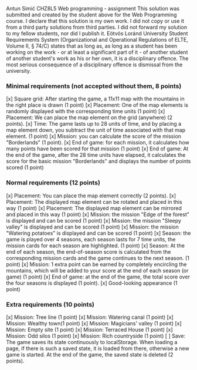 Antun Simić
CHZ8L5
Web programming - assignment
This solution was submitted and created by the student above for the Web Programming course.
I declare that this solution is my own work. I did not copy or use it from a third party
solutions from third parties. I did not forward my solution to my fellow students, nor did I publish it.
Eötvös Loránd University Student Requirements System
(Organizational and Operational Regulations of ELTE, Volume II, § 74/C) states that as long as,
as long as a student has been working on the work - or at least a significant part of it - of another student
of another student's work as his or her own, it is a disciplinary offence.
The most serious consequence of a disciplinary offence is dismissal from the university.

### Minimal requirements (not accepted without them, 8 points)
[x] Square grid: After starting the game, a 11x11 map with the mountains in the right place is drawn (1 point)
[x] Placement: One of the map elements is randomly displayed with the corresponding time units (1 point)
[x] Placement: We can place the map element on the grid (anywhere) (2 points).
[x] Time: The game lasts up to 28 units of time, and by placing a map element down, you subtract the unit of time associated with that map element. (1 point)
[x] Mission: you can calculate the score of the mission "Borderlands" (1 point).
[x] End of game: for each mission, it calculates how many points have been scored for that mission (1 point)
[x] End of game: At the end of the game, after the 28 time units have elapsed, it calculates the score for the basic mission "Borderlands" and displays the number of points scored (1 point)

### Normal requirements (12 points)
[x] Placement: You can place the map element correctly (2 points).
[x] Placement: The displayed map element can be rotated and placed in this way (1 point)
[x] Placement: The displayed map element can be mirrored and placed in this way (1 point)
[x] Mission: the mission "Edge of the forest" is displayed and can be scored (1 point)
[x] Mission: the mission "Sleepy valley" is displayed and can be scored (1 point)
[x] Mission: the mission "Watering potatoes" is displayed and can be scored (1 point)
[x] Season: the game is played over 4 seasons, each season lasts for 7 time units, the mission cards for each season are highlighted. (1 point)
[x] Season: At the end of each season, the end-of-season score is calculated from the corresponding mission cards and the game continues to the next season. (1 point)
[x] Mission: 1 extra point can be earned by completely encircling the mountains, which will be added to your score at the end of each season (or game) (1 point)
[x] End of game: at the end of the game, the total score over the four seasons is displayed (1 point).
[x] Good-looking appearance (1 point)

### Extra requirements (10 points)
[x] Mission: Tree line (1 point)
[x] Mission: Watering canal (1 point)
[x] Mission: Wealthy town(1 point)
[x] Mission: Magicians' valley (1 point)
[x] Mission: Empty site (1 point)
[x] Mission: Terraced House (1 point)
[x] Mission: Odd silos (1 point)
[x] Mission: Rich countryside (1 point)
[ ] Save: The game saves its state continuously to localStorage. When loading a page, if there is such a saved state, it is loaded from there, otherwise a new game is started. At the end of the game, the saved state is deleted (2 points).
